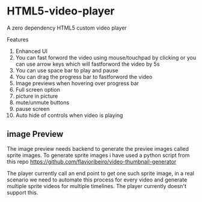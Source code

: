 # HTML5-video-player
A zero dependency HTML5 custom video player

Features
1. Enhanced UI
2. You can fast forword the video using mouse/touchpad by clicking or you can use arrow keys which will fastforword the video by 5s
3. You can use space bar to play and pause
4. You can drag the progress bar to fastforword the video
5. Image previews when hovering over progress bar
6. Full screen option
7. picture in picture
8. mute/unmute buttons
9. pause screen
10. Auto hide of controls when video is playing

## image Preview
The image preview needs backend to generate the previee images called sprite images.
To generate sprite images i have used a python script from this repo https://github.com/flavioribeiro/video-thumbnail-generator

The player currently call an end point to get one such sprite image, in a real scenario we need to
automate this process for every video and generate multiple sprite videos for multiple timelines.
The player currently doesn't support this.
